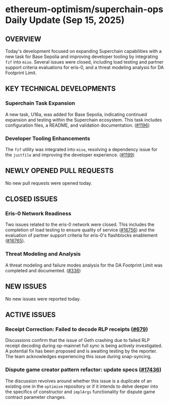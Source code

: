 # ethereum-optimism/superchain-ops Daily Update (Sep 15, 2025)
## OVERVIEW 
Today's development focused on expanding Superchain capabilities with a new task for Base Sepolia and improving developer tooling by integrating `fzf` into `mise`. Several issues were closed, including load testing and partner support criteria evaluations for eris-0, and a threat modeling analysis for DA Footprint Limit.

## KEY TECHNICAL DEVELOPMENTS

### Superchain Task Expansion
A new task, U16a, was added for Base Sepolia, indicating continued expansion and testing within the Superchain ecosystem. This task includes configuration files, a README, and validation documentation. ([#1196](https://github.com/ethereum-optimism/superchain-ops/pull/1196))

### Developer Tooling Enhancements
The `fzf` utility was integrated into `mise`, resolving a dependency issue for the `justfile` and improving the developer experience. ([#1199](https://github.com/ethereum-optimism/superchain-ops/pull/1199))

## NEWLY OPENED PULL REQUESTS
No new pull requests were opened today.

## CLOSED ISSUES

### Eris-0 Network Readiness
Two issues related to the eris-0 network were closed. This includes the completion of load testing to ensure quality of service ([#16756](https://github.com/ethereum-optimism/superchain-ops/issues/16756)) and the evaluation of partner support criteria for eris-0's flashblocks enablement ([#16765](https://github.com/ethereum-optimism/superchain-ops/issues/16765)).

### Threat Modeling and Analysis
A threat modeling and failure modes analysis for the DA Footprint Limit was completed and documented. ([#336](https://github.com/ethereum-optimism/superchain-ops/issues/336))

## NEW ISSUES
No new issues were reported today.

## ACTIVE ISSUES

### Receipt Correction: Failed to decode RLP receipts ([#679](https://github.com/ethereum-optimism/superchain-ops/issues/679))
Discussions confirm that the issue of Geth crashing due to failed RLP receipt decoding during op-mainnet full sync is being actively investigated. A potential fix has been proposed and is awaiting testing by the reporter. The team acknowledges experiencing this issue during snap-syncing.

### Dispute game creator pattern refactor: update specs ([#17436](https://github.com/ethereum-optimism/superchain-ops/issues/17436))
The discussion revolves around whether this issue is a duplicate of an existing one in the `optimism` repository or if it intends to delve deeper into the specifics of constructor and `implArgs` functionality for dispute game contract parameter changes.